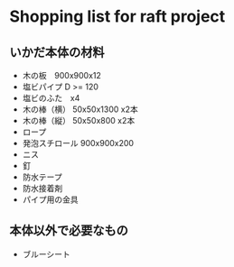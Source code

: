 # Shopping list for raft project

## いかだ本体の材料
- 木の板　900x900x12
- 塩ビパイプ  D >= 120
- 塩ビのふた　x4
- 木の棒（横）   50x50x1300 x2本
- 木の棒（縦）   50x50x800 x2本
- ロープ
- 発泡スチロール 900x900x200
- ニス
- 釘
- 防水テープ
- 防水接着剤
- パイプ用の金具


## 本体以外で必要なもの
- ブルーシート
